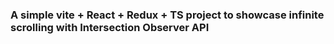 ### A simple vite + React + Redux + TS project to showcase infinite scrolling with Intersection Observer API
